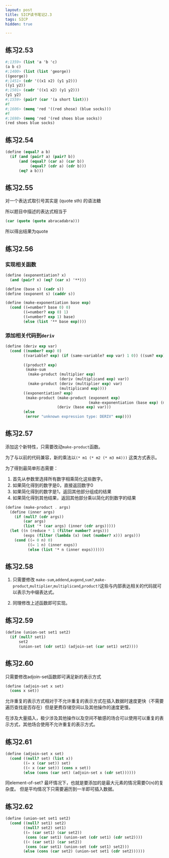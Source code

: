 ```yaml
---
layout: post
title: SICP读书笔记2.3
tags: SICP
hidden: true

---
```


## 练习2.53

``` scheme
#;1359> (list 'a 'b 'c)
(a b c)
#;1400> (list (list 'george))
((george))
#;1451> (cdr '((x1 x2) (y1 y2)))
((y1 y2))
#;1501> (cadr '((x1 x2) (y1 y2)))
(y1 y2)
#;1559> (pair? (car '(a short list)))
#f
#;1606> (memq 'red '((red shose) (blue socks)))
#f
#;1698> (memq 'red '(red shoes blue socks))
(red shoes blue socks)
```


## 练习2.54

``` scheme
(define (equal? a b)
  (if (and (pair? a) (pair? b))
      (and (equal? (car a) (car b))
           (equal? (cdr a) (cdr b)))
      (eq? a b)))
```

## 练习2.55

对一个表达式取引号其实是 (quote sth) 的语法糖

所以题目中描述的表达式相当于

``` scheme
(car (quote (quote abracadabra)))
```

所以得出结果为quote

## 练习2.56

### 实现相关函数

``` scheme
(define (exponentiation? x)
  (and (pair? x) (eq? (car x) '**)))

(define (base s) (cadr s))
(define (exponent s) (caddr s))

(define (make-exponentiation base exp)
  (cond ((=number? base 0) 0)
        ((=number? exp 0) 1)
        ((=number? exp 1) base)
        (else (list '** base exp))))
```

### 添加相关代码到`deriv`

``` scheme
(define (deriv exp var)
  (cond ((number? exp) 0)
        ((variable? exp) (if (same-variable? exp var) 1 0)) ((sum? exp) (make-sum (deriv (addend exp) var)
                                                                                  (deriv (augend exp) var)))
        ((product? exp)
         (make-sum
          (make-product (multiplier exp)
                        (deriv (multiplicand exp) var))
          (make-product (deriv (multiplier exp) var)
                        (multiplicand exp))))
        ((exponentiation? exp)
         (make-product (make-product (exponent exp)
                                     (make-exponentiation (base exp) (make-sum (exponent exp) -1)))
                       (deriv (base exp) var)))
        (else
         (error "unknown expression type: DERIV" exp))))
```

## 练习2.57

添加这个新特性，只需要改动`make-product`函数。

为了与以前的代码兼容，新的乘法以`(* m1 (* m2 (* m3 m4)))` 这类方式表示。

为了得到最简单形态需要：

1. 首先从参数里选择所有数字相乘简化这些数字。
2. 如果简化得到的数字是0，直接返回数字0
3. 如果简化得到的数字是1，返回其他部分组成的结果
4. 如果简化得到其他结果，返回其他部分乘以简化的到数字的结果

``` scheme
(define (make-product . args)
  (define (inner args)
    (if (null? (cdr args))
        (car args)
        (list '* (car args) (inner (cdr args)))))
  (let ((n (reduce * 1 (filter number? args)))
        (exps (filter (lambda (x) (not (number? x))) args)))
    (cond ((= 0 n) 0)
          ((= 1 n) (inner exps))
          (else (list '* n (inner exps))))))
```

## 练习2.58

1. 只需要修改 `make-sum`,`addend`,`augend`,`sum?`,`make-product`,`multiplier`,`multiplicand`,`product?`这些与内部表达相关的代码就可以表示为中缀表达式。

2. 同理修改上述函数即可实现。

## 练习2.59

``` scheme
(define (union-set set1 set2)
  (if (null? set1)
      set2
      (union-set (cdr set1) (adjoin-set (car set1) set2))))
```

## 练习2.60

只需要修改adjoin-set函数即可满足新的表示方式

``` scheme
(define (adjoin-set x set)
  (cons x set))
```

允许重复的表示方式相对于不允许重复的表示方式在插入数据时速度更快（不需要遍历查找是否存在）但是更费存储空间以及其他操作的速度更慢。

在涉及大量插入，极少涉及其他操作以及空间不敏感的场合可以使用可以重复的表示方式，其他场合使用不允许重复的表示方式。

## 练习2.61

``` scheme
(define (adjoin-set x set)
  (cond ((null? set) (list x))
        ((= x (car set)) set)
        ((< x (car set)) (cons x set))
        (else (cons (car set) (adjoin-set x (cdr set))))))
```

同element-of-set? 最坏情况下，也就是要添加的是最大元素的情况需要O(n)的复杂度。
但是平均情况下只需要遍历到一半即可插入数据。

## 练习2.62

``` scheme
(define (union-set set1 set2)
  (cond ((null? set1) set2)
        ((null? set2) set1)
        ((= (car set1) (car set2))
         (cons (car set1) (union-set (cdr set1) (cdr set2))))
        ((< (car set1) (car set2))
         (cons (car set1) (union-set (cdr set1) set2)))
        (else (cons (car set2) (union-set set1 (cdr set2))))))
```
